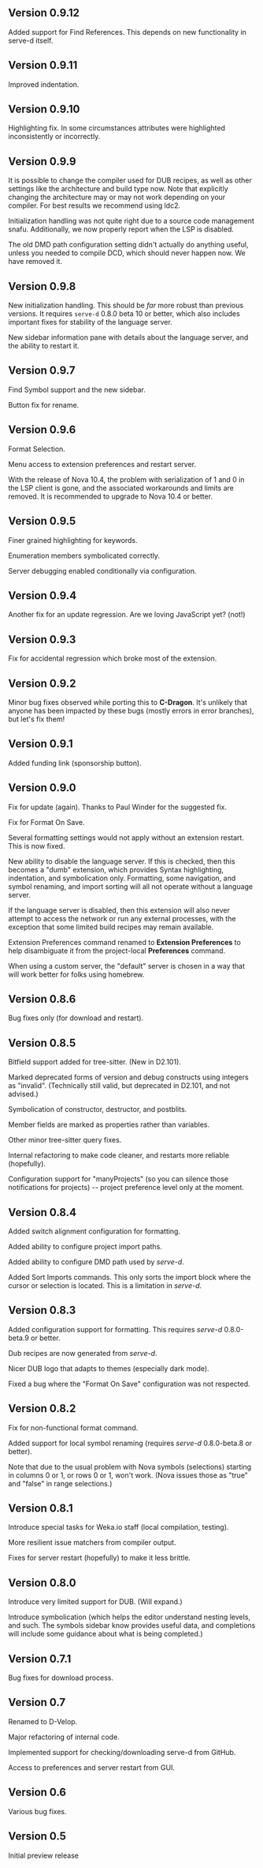 ## Version 0.9.12

Added support for Find References. This depends on new functionality
in serve-d itself.

## Version 0.9.11

Improved indentation.

## Version 0.9.10

Highlighting fix. In some circumstances attributes were highlighted
inconsistently or incorrectly.

## Version 0.9.9

It is possible to change the compiler used for DUB recipes, as well
as other settings like the architecture and build type now. Note that
explicitly changing the architecture may or may not work depending on
your compiler. For best results we recommend using ldc2.

Initialization handling was not quite right due to a source code management
snafu. Additionally, we now properly report when the LSP is disabled.

The old DMD path configuration setting didn't actually do anything useful,
unless you needed to compile DCD, which should never happen now. We have
removed it.

## Version 0.9.8

New initialization handling. This should be _far_ more robust than previous
versions. It requires `serve-d` 0.8.0 beta 10 or better, which also includes
important fixes for stability of the language server.

New sidebar information pane with details about the language server, and the
ability to restart it.

## Version 0.9.7

Find Symbol support and the new sidebar.

Button fix for rename.

## Version 0.9.6

Format Selection.

Menu access to extension preferences and restart server.

With the release of Nova 10.4, the problem with serialization of 1 and 0
in the LSP client is gone, and the associated workarounds and limits are
removed. It is recommended to upgrade to Nova 10.4 or better.

## Version 0.9.5

Finer grained highlighting for keywords.

Enumeration members symbolicated correctly.

Server debugging enabled conditionally via configuration.

## Version 0.9.4

Another fix for an update regression. Are we loving JavaScript yet? (not!)

## Version 0.9.3

Fix for accidental regression which broke most of the extension.

## Version 0.9.2

Minor bug fixes observed while porting this to **C-Dragon**. It's
unlikely that anyone has been impacted by these bugs (mostly errors
in error branches), but let's fix them!

## Version 0.9.1

Added funding link (sponsorship button).

## Version 0.9.0

Fix for update (again). Thanks to Paul Winder for the suggested fix.

Fix for Format On Save.

Several formatting settings would not apply without an extension restart.
This is now fixed.

New ability to disable the language server. If this is checked, then this
becomes a "dumb" extension, which provides Syntax highlighting, indentation,
and symbolication only. Formatting, some navigation, and symbol renaming,
and import sorting will all not operate without a language server.

If the language server is disabled, then this extension will also never
attempt to access the network or run any external processes, with the exception
that some limited build recipes may remain available.

Extension Preferences command renamed to **Extension Preferences** to help
disambiguate it from the project-local **Preferences** command.

When using a custom server, the "default" server is chosen in a way that
will work better for folks using homebrew.

## Version 0.8.6

Bug fixes only (for download and restart).

## Version 0.8.5

Bitfield support added for tree-sitter. (New in D2.101).

Marked deprecated forms of version and debug constructs using integers as
"invalid". (Technically still valid, but deprecated in D2.101, and not
advised.)

Symbolication of constructor, destructor, and postblits.

Member fields are marked as properties rather than variables.

Other minor tree-sitter query fixes.

Internal refactoring to make code cleaner, and restarts more reliable
(hopefully).

Configuration support for "manyProjects" (so you can silence those
notifications for projects) -- project preference level only at the moment.

## Version 0.8.4

Added switch alignment configuration for formatting.

Added ability to configure project import paths.

Added ability to configure DMD path used by _serve-d_.

Added Sort Imports commands. This only sorts the import block
where the cursor or selection is located. This is a limitation in _serve-d_.

## Version 0.8.3

Added configuration support for formatting. This requires _serve-d_ 0.8.0-beta.9
or better.

Dub recipes are now generated from _serve-d_.

Nicer DUB logo that adapts to themes (especially dark mode).

Fixed a bug where the "Format On Save" configuration was not respected.

## Version 0.8.2

Fix for non-functional format command.

Added support for local symbol renaming (requires _serve-d_ 0.8.0-beta.8 or better).

Note that due to the usual problem with Nova symbols (selections) starting in
columns 0 or 1, or rows 0 or 1, won't work. (Nova issues those as "true" and
"false" in range selections.)

## Version 0.8.1

Introduce special tasks for Weka.io staff (local compilation, testing).

More resilient issue matchers from compiler output.

Fixes for server restart (hopefully) to make it less brittle.

## Version 0.8.0

Introduce very limited support for DUB. (Will expand.)

Introduce symbolication (which helps the editor understand nesting
levels, and such. The symbols sidebar know provides useful data, and
completions will include some guidance about what is being completed.)

## Version 0.7.1

Bug fixes for download process.

## Version 0.7

Renamed to D-Velop.

Major refactoring of internal code.

Implemented support for checking/downloading serve-d from GitHub.

Access to preferences and server restart from GUI.

## Version 0.6

Various bug fixes.

## Version 0.5

Initial preview release
